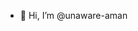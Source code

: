- 👋 Hi, I’m @unaware-aman

<!---
unaware-aman/unaware-aman is a ✨ special ✨ repository because its `README.md` (this file) appears on your GitHub profile.
You can click the Preview link to take a look at your changes.
--->
